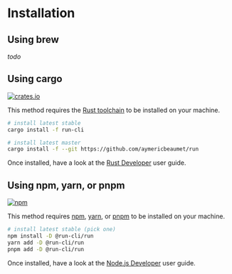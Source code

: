 # Installation

## Using brew

_todo_

## Using cargo

[![crates.io](https://img.shields.io/crates/v/run-cli)](https://crates.io/crates/run-cli)

This method requires the [Rust toolchain](https://www.rust-lang.org/tools/install) to be installed on your machine.

```bash
# install latest stable
cargo install -f run-cli

# install latest master
cargo install -f --git https://github.com/aymericbeaumet/run
```

Once installed, have a look at the [Rust Developer](./user-guide/rust-developer.md) user guide.

## Using npm, yarn, or pnpm

[![npm](https://img.shields.io/npm/v/@run-cli/run)](https://www.npmjs.com/package/@run-cli/run)

This method requires [npm](https://docs.npmjs.com/downloading-and-installing-node-js-and-npm), [yarn](https://classic.yarnpkg.com/lang/en/docs/install/#mac-stable), or [pnpm](https://pnpm.io/installation) to be installed on your machine.

```bash
# install latest stable (pick one)
npm install -D @run-cli/run
yarn add -D @run-cli/run
pnpm add -D @run-cli/run
```

Once installed, have a look at the [Node.js Developer](./user-guide/node-developer.md) user guide.
